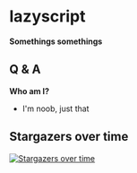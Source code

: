# lazyscript

**Somethings somethings**

## Q & A

**Who am I?**

- I'm noob, just that

## Stargazers over time

[![Stargazers over time](https://starchart.cc/thuanpham2311/lazyscript.svg)](https://starchart.cc/thuanpham2311/lazyscript)
